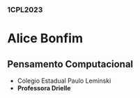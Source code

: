 ### 1CPL2023
# Alice Bonfim
## Pensamento Computacional
- Colegio Estadual Paulo Leminski
- **Professora Drielle**
